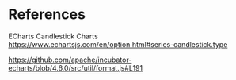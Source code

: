 # References

ECharts Candlestick Charts
https://www.echartsjs.com/en/option.html#series-candlestick.type


https://github.com/apache/incubator-echarts/blob/4.6.0/src/util/format.js#L191


